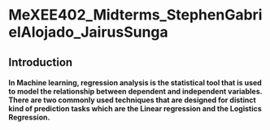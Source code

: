 # MeXEE402_Midterms_StephenGabrielAlojado_JairusSunga

## Introduction

#### In Machine learning, regression analysis is the statistical tool that is used to model the relationship between dependent and independent variables. There are two commonly used techniques that are  designed for distinct kind of prediction tasks which are the Linear regression and the Logistics Regression.
